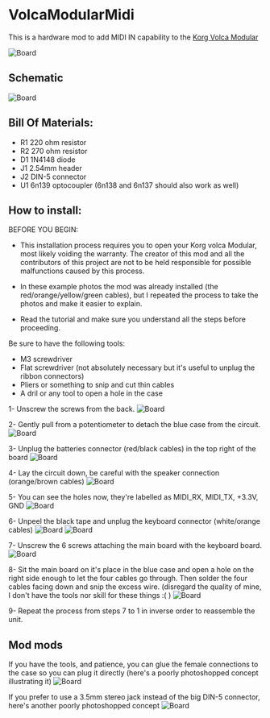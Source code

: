 # VolcaModularMidi
This is a hardware mod to add MIDI IN capability to the [Korg Volca Modular](https://www.korg.com/us/products/dj/volca_modular/)

![Board](https://i.imgur.com/cTA2aZk.jpg)

## Schematic

![Board](https://i.imgur.com/CP8vnzQ.png)

## Bill Of Materials:
 * R1  220 ohm resistor
 * R2  270 ohm resistor
 * D1  1N4148 diode
 * J1  2.54mm header
 * J2  DIN-5 connector
 * U1  6n139 optocoupler (6n138 and 6n137 should also work as well)

## How to install:

BEFORE YOU BEGIN: 

* This installation process requires you to open your Korg volca Modular, most likely voiding the warranty. The creator of this mod and all the contributors of this project are not to be held responsible for possible malfunctions caused by this process.

* In these example photos the mod was already installed (the red/orange/yellow/green cables), but I repeated the process to take the photos and make it easier to explain.

* Read the tutorial and make sure you understand all the steps before proceeding.

Be sure to have the following tools:
  * M3 screwdriver
  * Flat screwdriver (not absolutely necessary but it's useful to unplug the ribbon connectors)
  * Pliers or something to snip and cut thin cables
  * A dril or any tool to open a hole in the case

1-	Unscrew the screws from the back.
![Board](https://i.imgur.com/QdmYQyK.jpg)

2-	Gently pull from a potentiometer to detach the blue case from the circuit.
![Board](https://i.imgur.com/BlXaWwn.jpg)

3-	Unplug the batteries connector (red/black cables) in the top right of the board
![Board](https://i.imgur.com/woWBgqF.jpg)

4-	Lay the circuit down, be careful with the speaker connection (orange/brown cables)
![Board](https://i.imgur.com/s7jFypi.jpg)

5-	You can see the holes now, they're labelled as MIDI_RX, MIDI_TX, +3.3V, GND
![Board](https://i.imgur.com/GZnx0vw.jpg)

6-	Unpeel the black tape and unplug the keyboard connector (white/orange cables)
![Board](https://i.imgur.com/wUcFsOa.jpg)
![Board](https://i.imgur.com/Hk8u4aj.jpg)

7-	Unscrew the 6 screws attaching the main board with the keyboard board.
![Board](https://i.imgur.com/zLBnitX.jpg)

8-	Sit the main board on it's place in the blue case and open a hole on the right side enough to let the four cables go through. Then solder the four cables facing down and snip the excess wire. (disregard the quality of mine, I don't have the tools nor skill for these things :( )
![Board](https://i.imgur.com/olpV5bE.jpg)

9-	Repeat the process from steps 7 to 1 in inverse order to reassemble the unit.

## Mod mods

If you have the tools, and patience, you can glue the female connections to the case so you can plug it directly (here's a poorly photoshopped concept illustrating it)
![Board](https://i.imgur.com/LGBjef0.jpg)

If you prefer to use a 3.5mm stereo jack instead of the big DIN-5 connector, here's another poorly photoshopped concept
![Board](https://i.imgur.com/EPEtcO4.jpg)


